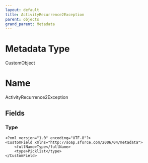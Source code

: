 ```yaml
---
layout: default
title: ActivityRecurrence2Exception
parent: objects
grand_parent: Metadata
---
```

# Metadata Type
CustomObject

# Name
ActivityRecurrence2Exception
## Fields
### Type

```
<?xml version="1.0" encoding="UTF-8"?>
<CustomField xmlns="http://soap.sforce.com/2006/04/metadata">
    <fullName>Type</fullName>
    <type>Picklist</type>
</CustomField>
```
